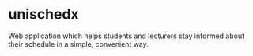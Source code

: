# unischedx
Web application which helps students and lecturers stay informed about their schedule in a simple, convenient way.
